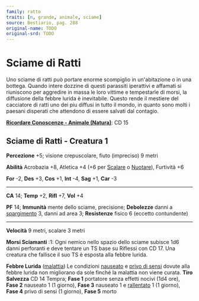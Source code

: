 ```yaml
---
family: ratto
traits: [n, grande, animale, sciame]
source: Bestiario, pag. 288
original-name: TODO
original-srd: TODO
---
```


# Sciame di Ratti

Uno sciame di ratti può portare enorme scompiglio in un'abitazione o in una
bottega. Quando intere dozzine di questi parassiti iperattivi e affamati si
riuniscono per aggredire in massa le loro vittime e tempestarle di morsi, la
diffusione della febbre lurida è inevitabile. Questo rende il mestiere del
cacciatore di ratti uno dei piu diffusi in tutto il mondo, in quanto sono molti
i paesani disperati che attendono di essere salvati dal contagio.

**[Ricordare Conoscenze - Animale (Natura)](/azioni/abilita/ricordare-conoscenze)**:
CD 15

## Sciame di Ratti - Creatura 1

**Percezione** +5; visione crepuscolare, fiuto (impreciso) 9 metri

**Abilità** Acrobazia +8, Atletica +4 (+6 per [Scalare](/azioni/scalare) o
[Nuotare](/azioni/nuotare)), Furtività +6

**For** -2, **Des** +3, **Cos** +1, **Int** -4, **Sag** +1, **Car** -3

---

**CA** 14; **Temp** +2, **Rifl** +7, **Vol** +4

**PF** 14; **Immunità** mente dello sciame, precisione; **Debolezze** danni a
[spargimento](/tratti/spargimento) 3, danni ad area 3; **Resistenze** fisico 6
(eccetto contundente)

---

**Velocità** 9 metri, scalare 3 metri

**Morsi Sciamanti** :1: Ogni nemico nello spazio dello sciame subisce 1d6 danni
perforanti e deve tentare un TS base su Riflessi con CD 17. Una creatura che
fallisce il suo TS è esposta alla febbre lurida.

**Febbre Lurida** ([malattia](/tratti/malattia)) Le condizioni
[nauseato](/condizioni/nauseato) e [privo di sensi](/condizioni/privo-di-sensi)
dovute alla febbre lurida non migliorano da sole finché la malattia non viene
curata. **Tiro Salvezza** CD 14 Tempra; **Fase 1** portatore senza effetti
nocivi (1d4 ore), **Fase 2** nauseato 1 (1 giorno), **Fase 3** nauseato 1 e
[rallentato](/condizioni/rallentato) 1 (1 giorno), **Fase 4** privo di sensi (1
giorno), **Fase 5** morto
